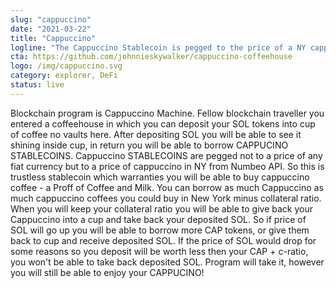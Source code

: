 ```yaml
---
slug: "cappuccino"
date: "2021-03-22"
title: "Cappuccino"
logline: "The Cappuccino Stablecoin is pegged to the price of a NY cappuccino."
cta: https://github.com/johnnieskywalker/cappuccino-coffeehouse
logo: /img/cappuccino.svg
category: explorer, DeFi
status: live
---
```


Blockchain program is Cappuccino Machine. Fellow blockchain traveller you entered a coffeehouse in which you can deposit your SOL tokens into cup of coffee no vaults here. After depositing SOL you will be able to see it shining inside cup, in return you will be able to borrow CAPPUCINO STABLECOINS. Cappuccino STABLECOINS are pegged not to a price of any fiat currency but to a price of cappuccino in NY from Numbeo API. So this is trustless stablecoin which warranties you will be able to buy cappuccino coffee - a Proff of Coffee and Milk. You can borrow as much Cappuccino as much cappuccino coffees you could buy in New York minus collateral ratio. When you will keep your collateral ratio you will be able to give back your Cappuccino into a cup and take back your deposited SOL. So if price of SOL will go up you will be able to borrow more CAP tokens, or give them back to cup and receive deposited SOL. If the price of SOL would drop for some reasons so you deposit will be worth less then your CAP + c-ratio, you won't be able to take back deposited SOL. Program will take it, however you will still be able to enjoy your CAPPUCINO!
